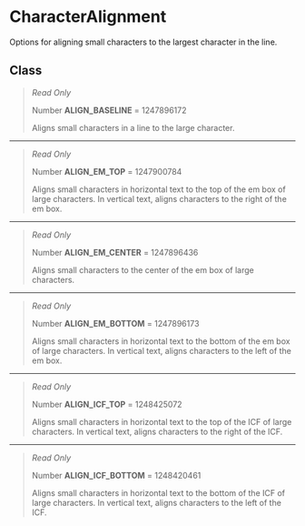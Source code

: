 # CharacterAlignment
Options for aligning small characters to the largest character in the line.

## Class
> *Read Only* 
> 
> Number **ALIGN_BASELINE** = 1247896172
> 
> Aligns small characters in a line to the large character.
*** 
> *Read Only* 
> 
> Number **ALIGN_EM_TOP** = 1247900784
> 
> Aligns small characters in horizontal text to the top of the em box of large characters. In vertical text, aligns characters to the right of the em box.
*** 
> *Read Only* 
> 
> Number **ALIGN_EM_CENTER** = 1247896436
> 
> Aligns small characters to the center of the em box of large characters.
*** 
> *Read Only* 
> 
> Number **ALIGN_EM_BOTTOM** = 1247896173
> 
> Aligns small characters in horizontal text to the bottom of the em box of large characters. In vertical text, aligns characters to the left of the em box.
*** 
> *Read Only* 
> 
> Number **ALIGN_ICF_TOP** = 1248425072
> 
> Aligns small characters in horizontal text to the top of the ICF of large characters. In vertical text, aligns characters to the right of the ICF.
*** 
> *Read Only* 
> 
> Number **ALIGN_ICF_BOTTOM** = 1248420461
> 
> Aligns small characters in horizontal text to the bottom of the ICF of large characters. In vertical text, aligns characters to the left of the ICF.

